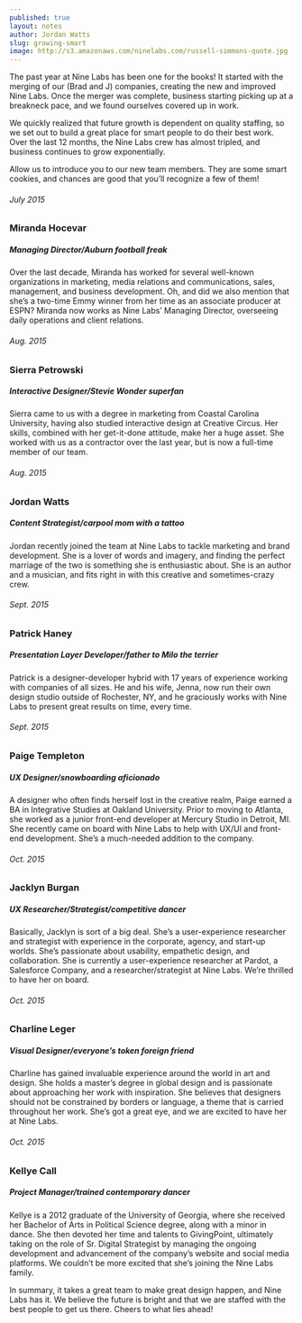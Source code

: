 ```yaml
---
published: true
layout: notes
author: Jordan Watts
slug: growing-smart
image: http://s3.amazonaws.com/ninelabs.com/russell-simmons-quote.jpg
---
```


The past year at Nine Labs has been one for the books! It started with the merging of our (Brad and J) companies, creating the new and improved Nine Labs. Once the merger was complete, business starting picking up at a breakneck pace, and we found ourselves covered up in work.

We quickly realized that future growth is dependent on quality staffing, so we set out to build a great place for smart people to do their best work. Over the last 12 months, the Nine Labs crew has almost tripled, and business continues to grow exponentially.

Allow us to introduce you to our new team members. They are some smart cookies, and chances are good that you’ll recognize a few of them!

###### July 2015
### Miranda Hocevar
##### Managing Director/Auburn football freak

Over the last decade, Miranda has worked for several well-known organizations in marketing, media relations and communications, sales, management, and business development. Oh, and did we also mention that she’s a two-time Emmy winner from her time as an associate producer at ESPN? Miranda now works as Nine Labs’ Managing Director, overseeing daily operations and client relations.

###### Aug. 2015
### Sierra Petrowski
##### Interactive Designer/Stevie Wonder superfan

Sierra came to us with a degree in marketing from Coastal Carolina University, having also studied interactive design at Creative Circus. Her skills, combined with her get-it-done attitude, make her a huge asset. She worked with us as a contractor over the last year, but is now a full-time member of our team.

###### Aug. 2015
### Jordan Watts
##### Content Strategist/carpool mom with a tattoo

Jordan recently joined the team at Nine Labs to tackle marketing and brand development. She is a lover of words and imagery, and finding the perfect marriage of the two is something she is enthusiastic about. She is an author and a musician, and fits right in with this creative and sometimes-crazy crew.

###### Sept. 2015
### Patrick Haney
##### Presentation Layer Developer/father to Milo the terrier

Patrick is a designer-developer hybrid with 17 years of experience working with companies of all sizes. He and his wife, Jenna, now run their own design studio outside of Rochester, NY, and he graciously works with Nine Labs to present great results on time, every time.

###### Sept. 2015
### Paige Templeton
##### UX Designer/snowboarding aficionado

A designer who often finds herself lost in the creative realm, Paige earned a BA in Integrative Studies at Oakland University. Prior to moving to Atlanta, she worked as a junior front-end developer at Mercury Studio in Detroit, MI. She recently came on board with Nine Labs to help with UX/UI and front-end development. She’s a much-needed addition to the company.

###### Oct. 2015
### Jacklyn Burgan
##### UX Researcher/Strategist/competitive dancer

Basically, Jacklyn is sort of a big deal. She’s a user-experience researcher and strategist with experience in the corporate, agency, and start-up worlds. She’s passionate about usability, empathetic design, and collaboration. She is currently a user-experience researcher at Pardot, a Salesforce Company, and a researcher/strategist at Nine Labs. We’re thrilled to have her on board.

###### Oct. 2015
### Charline Leger
##### Visual Designer/everyone’s token foreign friend

Charline has gained invaluable experience around the world in art and design. She holds a master’s degree in global design and is passionate about approaching her work with inspiration. She believes that designers should not be constrained by borders or language, a theme that is carried throughout her work. She’s got a great eye, and we are excited to have her at Nine Labs.

###### Oct. 2015
### Kellye Call
##### Project Manager/trained contemporary dancer

Kellye is a 2012 graduate of the University of Georgia, where she received her Bachelor of Arts in Political Science degree, along with a minor in dance. She then devoted her time and talents to GivingPoint, ultimately taking on the role of Sr. Digital Strategist by managing the ongoing development and advancement of the company’s website and social media platforms. We couldn’t be more excited that she’s joining the Nine Labs family.

In summary, it takes a great team to make great design happen, and Nine Labs has it. We believe the future is bright and that we are staffed with the best people to get us there. Cheers to what lies ahead!
